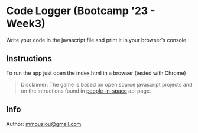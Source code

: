 # Code Logger (Bootcamp '23 - Week3)

Write your code in the javascript file and print it in your browser's console.

## Instructions 
To run the app just open the index.html in a browser (tested with Chrome)

>Disclaimer: The game is based on open source javascript projects and on the intructions found in [people-in-space](http://open-notify.org/Open-Notify-API/People-In-Space/) api page.

## Info
Author: mmousiou@gmail.com

